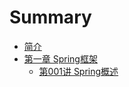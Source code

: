 # Summary

* [简介](README.md)
* [第一章 Spring框架](chapter01.md)
    * [第001讲 Spring概述](chapter01-section01.md)

